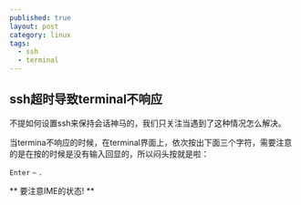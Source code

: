 ```yaml
---
published: true
layout: post
category: linux
tags: 
  - ssh
  - terminal
---
```


## ssh超时导致terminal不响应

不提如何设置ssh来保持会话神马的，我们只关注当遇到了这种情况怎么解决。

当termina不响应的时候，在terminal界面上，依次按出下面三个字符，需要注意的是在按的时候是没有输入回显的，所以闷头按就是啦：

`Enter`  `~`  `.`

** 要注意IME的状态! **
